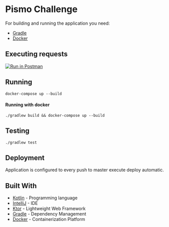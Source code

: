 # Pismo Challenge

For building and running the application you need:

- [Gradle](https://gradle.org/)
- [Docker](https://www.docker.com/)

## Executing requests

[![Run in Postman](https://run.pstmn.io/button.svg)](https://app.getpostman.com/run-collection/5f43de35a956b541b88c)

## Running

```
docker-compose up --build
```

#### Running with docker

```shell
./gradlew build && docker-compose up --build
```

##  Testing

```shell
./gradlew test
```

## Deployment

Application is configured to every push to master execute deploy automatic.

## Built With

- [Kotlin](https://kotlinlang.org/) - Programming language
- [IntelliJ](https://www.jetbrains.com/idea/) - IDE
- [Ktor](https://ktor.io) - Lightweight Web Framework
- [Gradle](https://gradle.org/) - Dependency Management
- [Docker](https://www.docker.com/) - Containerization Platform

